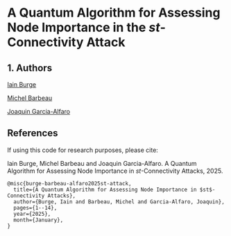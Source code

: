 # A Quantum Algorithm for Assessing Node Importance in the $st$-Connectivity Attack

## 1. Authors


<a href="https://github.com/iain-burge/iain-burge">Iain Burge</a>

<a href="https://carleton.ca/scs/people/michel-barbeau/">Michel Barbeau</a>

<a href="http://www-public.imtbs-tsp.eu/~garcia_a/web/">Joaquin Garcia-Alfaro</a>

## References

If using this code for research purposes, please cite:

Iain Burge, Michel Barbeau and Joaquin Garcia-Alfaro. A Quantum Algorithm for Assessing Node Importance in $st$-Connectivity Attacks, 2025.

```
@misc{burge-barbeau-alfaro2025st-attack,
  title={A Quantum Algorithm for Assessing Node Importance in $st$-Connectivity Attacks},
  author={Burge, Iain and Barbeau, Michel and Garcia-Alfaro, Joaquin},
  pages={1--14},
  year={2025},
  month={January},
}
```



